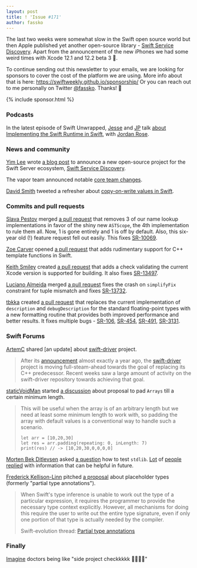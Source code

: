 ```yaml
---
layout: post
title: ! 'Issue #171'
author: fassko
---
```


The last two weeks were somewhat slow in the Swift open source world but then Apple published yet another open-source library - [Swift Service Discovery](https://github.com/apple/swift-service-discovery). Apart from the announcement of the new iPhones we had some weird times with Xcode 12.1 and 12.2 beta 3 🤔.

To continue sending out this newsletter to your emails, we are looking for sponsors to cover the cost of the platform we are using. More info about that is here: https://swiftweekly.github.io/sponsorship/ Or you can reach out to me personally on Twitter [@fassko](https://twitter.com/fassko). Thanks! 🙏

<!--excerpt-->

{% include sponsor.html %}

### Podcasts

In the latest episode of Swift Unwrapped, [Jesse](https://twitter.com/jesse_squires)
and [JP](https://twitter.com/simjp) talk [about
Implementing the Swift Runtime in Swift](https://spec.fm/podcasts/swift-unwrapped/1DMLbJg5), with [Jordan Rose](https://twitter.com/UINT_MIN).

### News and community

[Yim Lee](https://github.com/yim-lee/) wrote [a blog post](https://swift.org/blog/swift-service-discovery/) to announce a new open-source project for the Swift Server ecosystem, [Swift Service Discovery](https://github.com/apple/swift-service-discovery).

The vapor team announced notable [core team changes](https://github.com/vapor/vapor/issues/2507).

[David Smith](https://twitter.com/Catfish_Man) tweeted a refresher about [copy-on-write values in Swift](https://twitter.com/Catfish_Man/status/1318448928048623616).

### Commits and pull requests

[Slava Pestov](https://github.com/slavapestov) merged [a pull request](https://github.com/apple/swift/pull/34246) that removes 3 of our name lookup implementations in favor of the shiny new `ASTScope`, the 4th implementation to rule them all. Now, 1 is gone entirely and 1 is off by default. Also, this six-year old (!) feature request fell out easily. This fixes [SR-10069](https://bugs.swift.org/browse/SR-10069).

[Zoe Carver](https://github.com/zoecarver) opened [a pull request](https://github.com/apple/swift/pull/33053) that adds rudimentary support for C++ template functions in Swift.

[Keith Smiley](https://github.com/keith) created [a pull request](https://github.com/apple/swift/pull/34227) that adds a check validating the current Xcode version is supported for building. It also fixes [SR-13497](https://bugs.swift.org/browse/SR-13497).

[Luciano Almeida](https://github.com/LucianoPAlmeida) merged [a pull request](https://github.com/apple/swift/pull/34330) fixes the crash on `simplifyFix` constraint for tuple mismatch and fixes [SR-13732](https://bugs.swift.org/browse/SR-13732).

[tbkka](https://github.com/tbkka) created [a pull request](https://github.com/apple/swift/pull/15474) that replaces the current implementation of `description` and
`debugDescription` for the standard floating-point types with a new
formatting routine that provides both improved performance and
better results. It fixes multiple bugs - [SR-106](https://bugs.swift.org/browse/SR-106), [SR-454](https://bugs.swift.org/browse/SR-454), [SR-491](https://bugs.swift.org/browse/SR-491), [SR-3131](https://bugs.swift.org/browse/SR-3131).

### Swift Forums

[ArtemC](https://forums.swift.org/u/artemc) shared [an update] about [swift-driver](https://github.com/apple/swift-driver) project.

> After its [announcement](https://forums.swift.org/t/new-project-announcement-swift-compiler-driver-reimplementation-in-swift/29696) almost exactly a year ago, the [swift-driver](https://github.com/apple/swift-driver) project is moving full-steam-ahead towards the goal of replacing its C++ predecessor. Recent weeks saw a large amount of activity on the swift-driver repository towards achieving that goal.

[staticVoidMan](https://forums.swift.org/u/staticvoidman) started [a discussion](https://forums.swift.org/t/padding-arrays/41041) about proposal to pad `Arrays` till a certain minimum length.

> This will be useful when the array is of an arbitrary length but we need at least some minimum length to work with, so padding the array with default values is a conventional way to handle such a scenario.
>
> ```
> let arr = [10,20,30]
> let res = arr.padding(repeating: 0, inLength: 7)
> print(res) // -> [10,20,30,0,0,0,0]
> ```

[Morten Bek Ditlevsen](https://forums.swift.org/u/morten_bek_ditlevsen) asked [a question](https://forums.swift.org/t/requesting-help-with-stdlib-testing/41198) how to test `stdlib`. [Lot](https://forums.swift.org/t/requesting-help-with-stdlib-testing/41198/2) of [people](https://forums.swift.org/t/requesting-help-with-stdlib-testing/41198/3) [replied](https://forums.swift.org/t/requesting-help-with-stdlib-testing/41198/6) with information that can be helpful in future.

[Frederick Kellison-Linn](https://forums.swift.org/u/jumhyn) pitched [a proposal](https://forums.swift.org/t/placeholder-types/41329) about placeholder types (formerly "partial type annotations").

> When Swift's type inference is unable to work out the type of a particular expression, it requires the programmer to provide the necessary type context explicitly. However, all mechanisms for doing this require the user to write out the entire type signature, even if only one portion of that type is actually needed by the compiler.
>
> Swift-evolution thread: [Partial type annotations](https://forums.swift.org/t/partial-type-annotations/41239)

### Finally

[Imagine](https://twitter.com/EmilyKager/status/1313303791186268160) doctors being like "side project checkkkkk 🥼😷👩‍⚕️"

